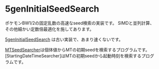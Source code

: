 # 5genInitialSeedSearch
ポケモンBW1/2の固定乱数の高速なseed検索の実装です。
SIMDと並列計算、その他細かい定数倍最適化を施してあります。

[5genInitialSeedSearch](./5genInitialSeedSearch/) は古い実装で、あまり速くないです。

[MTSeedSearcher](./MTSeedSearcher/)は個体値からMTの初期seedを検索するプログラムです。
[StartingDateTimeSearcher]はMTの初期seedから起動時刻を検索するプログラムです。
